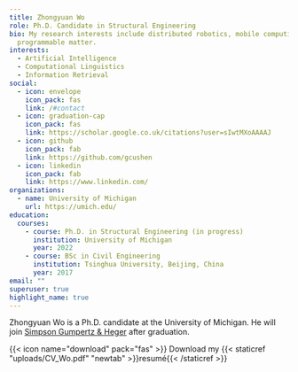 ```yaml
---
title: Zhongyuan Wo
role: Ph.D. Candidate in Structural Engineering
bio: My research interests include distributed robotics, mobile computing and
  programmable matter.
interests:
  - Artificial Intelligence
  - Computational Linguistics
  - Information Retrieval
social:
  - icon: envelope
    icon_pack: fas
    link: /#contact
  - icon: graduation-cap
    icon_pack: fas
    link: https://scholar.google.co.uk/citations?user=sIwtMXoAAAAJ
  - icon: github
    icon_pack: fab
    link: https://github.com/gcushen
  - icon: linkedin
    icon_pack: fab
    link: https://www.linkedin.com/
organizations:
  - name: University of Michigan
    url: https://umich.edu/
education:
  courses:
    - course: Ph.D. in Structural Engineering (in progress)
      institution: University of Michigan
      year: 2022
    - course: BSc in Civil Engineering
      institution: Tsinghua University, Beijing, China
      year: 2017
email: ""
superuser: true
highlight_name: true
---
```

Zhongyuan Wo is a Ph.D. candidate at the University of Michigan. He will join [Simpson Gumpertz & Heger](https://www.sgh.com/) after graduation.

{{< icon name="download" pack="fas" >}} Download my {{< staticref "uploads/CV_Wo.pdf" "newtab" >}}resumé{{< /staticref >}}